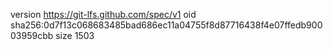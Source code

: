 version https://git-lfs.github.com/spec/v1
oid sha256:0d7f13c068683485bad686ec11a04755f8d87716438f4e07ffedb90003959cbb
size 1503
